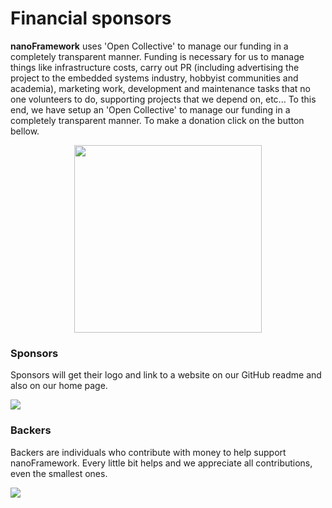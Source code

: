 # Financial sponsors

**nanoFramework** uses 'Open Collective' to manage our funding in a completely transparent manner.
Funding is necessary for us to manage things like infrastructure costs, carry out PR (including advertising the project to the embedded systems industry, hobbyist communities and academia), marketing work, development and maintenance tasks that no one volunteers to do, supporting projects that we depend on, etc... To this end, we have setup an 'Open Collective' to manage our funding in a completely transparent manner.
To make a donation click on the button bellow.

<div align="center">
  <a href="https://opencollective.com/nanoframework/donate" target="_blank">
    <img src="https://opencollective.com/nanoframework/donate/button@2x.png?color=blue" width=300 />
  </a>
</div>

### Sponsors

Sponsors will get their logo and link to a website on our GitHub readme and also on our home page.

<a href="https://opencollective.com/nanoframework#support"><img src="https://opencollective.com/nanoframework/tiers/sponsor.svg?avatarHeight=80"></a>

### Backers

Backers are individuals who contribute with money to help support nanoFramework. Every little bit helps and we appreciate all contributions, even the smallest ones.

<a href="https://opencollective.com/nanoframework#support"><img src="https://opencollective.com/nanoframework/tiers/backer.svg?avatarHeight=80"></a>
